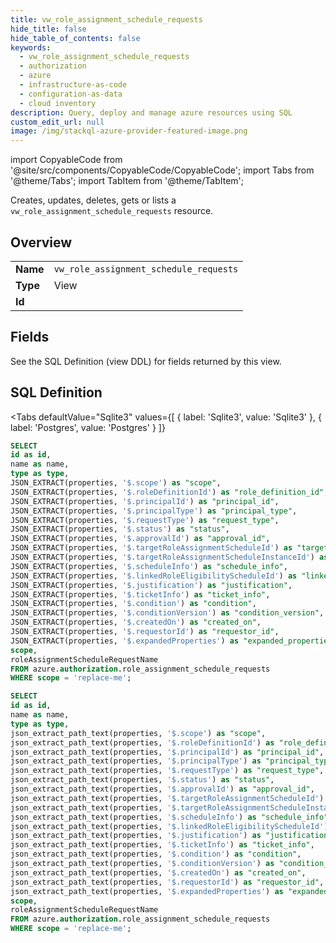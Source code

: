 ```yaml
--- 
title: vw_role_assignment_schedule_requests
hide_title: false
hide_table_of_contents: false
keywords:
  - vw_role_assignment_schedule_requests
  - authorization
  - azure
  - infrastructure-as-code
  - configuration-as-data
  - cloud inventory
description: Query, deploy and manage azure resources using SQL
custom_edit_url: null
image: /img/stackql-azure-provider-featured-image.png
---
```


import CopyableCode from '@site/src/components/CopyableCode/CopyableCode';
import Tabs from '@theme/Tabs';
import TabItem from '@theme/TabItem';

Creates, updates, deletes, gets or lists a <code>vw_role_assignment_schedule_requests</code> resource.

## Overview
<table><tbody>
<tr><td><b>Name</b></td><td><code>vw_role_assignment_schedule_requests</code></td></tr>
<tr><td><b>Type</b></td><td>View</td></tr>
<tr><td><b>Id</b></td><td><CopyableCode code="azure.authorization.vw_role_assignment_schedule_requests" /></td></tr>
</tbody></table>

## Fields

See the SQL Definition (view DDL) for fields returned by this view.

## SQL Definition

<Tabs
defaultValue="Sqlite3"
values={[
{ label: 'Sqlite3', value: 'Sqlite3' },
{ label: 'Postgres', value: 'Postgres' }
]}
>
<TabItem value="Sqlite3">

```sql
SELECT
id as id,
name as name,
type as type,
JSON_EXTRACT(properties, '$.scope') as "scope",
JSON_EXTRACT(properties, '$.roleDefinitionId') as "role_definition_id",
JSON_EXTRACT(properties, '$.principalId') as "principal_id",
JSON_EXTRACT(properties, '$.principalType') as "principal_type",
JSON_EXTRACT(properties, '$.requestType') as "request_type",
JSON_EXTRACT(properties, '$.status') as "status",
JSON_EXTRACT(properties, '$.approvalId') as "approval_id",
JSON_EXTRACT(properties, '$.targetRoleAssignmentScheduleId') as "target_role_assignment_schedule_id",
JSON_EXTRACT(properties, '$.targetRoleAssignmentScheduleInstanceId') as "target_role_assignment_schedule_instance_id",
JSON_EXTRACT(properties, '$.scheduleInfo') as "schedule_info",
JSON_EXTRACT(properties, '$.linkedRoleEligibilityScheduleId') as "linked_role_eligibility_schedule_id",
JSON_EXTRACT(properties, '$.justification') as "justification",
JSON_EXTRACT(properties, '$.ticketInfo') as "ticket_info",
JSON_EXTRACT(properties, '$.condition') as "condition",
JSON_EXTRACT(properties, '$.conditionVersion') as "condition_version",
JSON_EXTRACT(properties, '$.createdOn') as "created_on",
JSON_EXTRACT(properties, '$.requestorId') as "requestor_id",
JSON_EXTRACT(properties, '$.expandedProperties') as "expanded_properties",
scope,
roleAssignmentScheduleRequestName
FROM azure.authorization.role_assignment_schedule_requests
WHERE scope = 'replace-me';
```

</TabItem>
<TabItem value="Postgres">

```sql
SELECT
id as id,
name as name,
type as type,
json_extract_path_text(properties, '$.scope') as "scope",
json_extract_path_text(properties, '$.roleDefinitionId') as "role_definition_id",
json_extract_path_text(properties, '$.principalId') as "principal_id",
json_extract_path_text(properties, '$.principalType') as "principal_type",
json_extract_path_text(properties, '$.requestType') as "request_type",
json_extract_path_text(properties, '$.status') as "status",
json_extract_path_text(properties, '$.approvalId') as "approval_id",
json_extract_path_text(properties, '$.targetRoleAssignmentScheduleId') as "target_role_assignment_schedule_id",
json_extract_path_text(properties, '$.targetRoleAssignmentScheduleInstanceId') as "target_role_assignment_schedule_instance_id",
json_extract_path_text(properties, '$.scheduleInfo') as "schedule_info",
json_extract_path_text(properties, '$.linkedRoleEligibilityScheduleId') as "linked_role_eligibility_schedule_id",
json_extract_path_text(properties, '$.justification') as "justification",
json_extract_path_text(properties, '$.ticketInfo') as "ticket_info",
json_extract_path_text(properties, '$.condition') as "condition",
json_extract_path_text(properties, '$.conditionVersion') as "condition_version",
json_extract_path_text(properties, '$.createdOn') as "created_on",
json_extract_path_text(properties, '$.requestorId') as "requestor_id",
json_extract_path_text(properties, '$.expandedProperties') as "expanded_properties",
scope,
roleAssignmentScheduleRequestName
FROM azure.authorization.role_assignment_schedule_requests
WHERE scope = 'replace-me';
```

</TabItem>
</Tabs>
